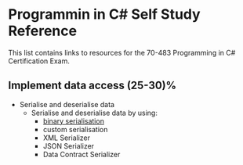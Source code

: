 
# __Programmin in C# Self Study Reference__

This list contains links to resources for the 70-483 Programming in C# Certification Exam.

## Implement data access (25-30)%
- Serialise and deserialise data
	- Serialise and deserialise data by using:
		- [binary serialisation](www.google.com)
		- custom serialisation
		- XML Serializer
		-  JSON Serializer 
		- Data Contract Serializer































































































































































































































































































































































